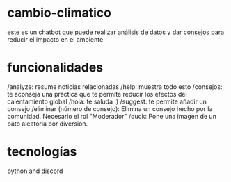 # cambio-climatico
este es un chatbot que puede realizar análisis de datos y dar consejos para reducir el impacto en el ambiente
# funcionalidades
/analyze: resume noticias relacionadas
/help: muestra todo esto
/consejos: te aconseja una práctica que te permite reducir los efectos del calentamiento global
/hola: te saluda :)
/suggest: te permite añadir un consejo
/eliminar (número de consejo): Elimina un consejo hecho por la comunidad. Necesario el rol "Moderador"
/duck: Pone una imagen de un pato aleatoria por diversión.
# tecnologías
python and
discord
